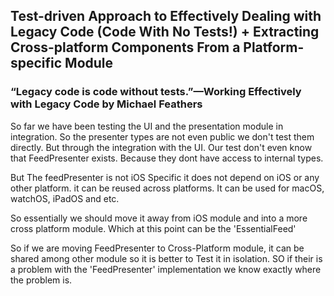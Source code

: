 ## Test-driven Approach to Effectively Dealing with Legacy Code (Code With No Tests!) + Extracting Cross-platform Components From a Platform-specific Module


### “Legacy code is code without tests.”—Working Effectively with Legacy Code by Michael Feathers

So far we have been testing the UI and the presentation module in integration.
So the presenter types are not even public we don't test them directly.
But through the integration with the UI.
Our test don't even know that FeedPresenter exists.
Because they dont have access to internal types.


But The feedPresenter is not iOS Specific it does not depend on iOS or any other platform.
it can be reused across platforms.
It can be used for macOS, watchOS, iPadOS and etc.

So essentially we should move it away from iOS module and into a more cross platform module.
Which at this point can be the 'EssentialFeed'

So if we are moving FeedPresenter to Cross-Platform module, it can be shared among other module so it is better to Test it in isolation.
SO if their is a problem with the 'FeedPresenter' implementation we know exactly where the problem is.


